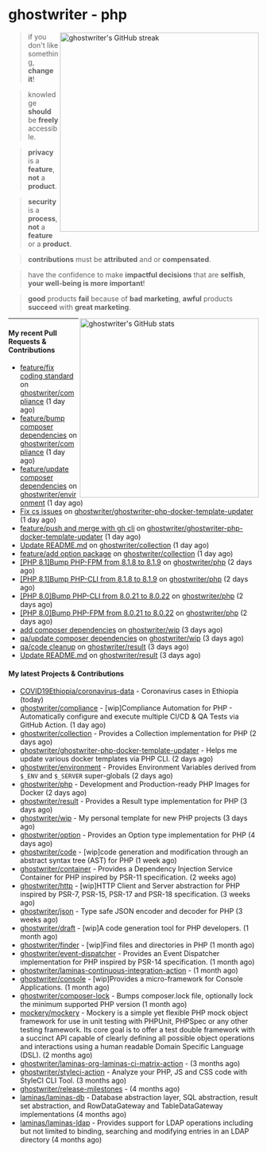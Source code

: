 # ghostwriter - php

<img alt="ghostwriter's GitHub streak" width="400px" align="right" src="https://github-readme-streak-stats.herokuapp.com/?cache_seconds=1800&user=ghostwriter">

> if you don't like something, **change it**!

> knowledge **should** be **freely** accessible.

> **privacy** is a **feature**, **not** a **product**.

> **security** is a **process**, **not** a **feature** or a **product**.

> **contributions** must be **attributed** and or **compensated**.

> have the confidence to make **impactful decisions** that are **selfish**, **your well-being is more important**!

> **good** products **fail** because of **bad marketing**, **awful** products **succeed** with **great marketing**.

<img alt="ghostwriter's GitHub stats" width="360px" align="right" src="https://github-readme-stats.vercel.app/api?cache_seconds=1800&username=ghostwriter&show_icons=true&count_private=true&hide_title=true&hide_rank=true&icon_color=333">

---

#### My recent Pull Requests & Contributions

- [feature/fix coding standard](https://github.com/ghostwriter/compliance/pull/15) on [ghostwriter/compliance](https://github.com/ghostwriter/compliance) (1 day ago)
- [feature/bump composer dependencies](https://github.com/ghostwriter/compliance/pull/14) on [ghostwriter/compliance](https://github.com/ghostwriter/compliance) (1 day ago)
- [feature/update composer dependencies](https://github.com/ghostwriter/environment/pull/6) on [ghostwriter/environment](https://github.com/ghostwriter/environment) (1 day ago)
- [Fix cs issues](https://github.com/ghostwriter/ghostwriter-php-docker-template-updater/pull/4) on [ghostwriter/ghostwriter-php-docker-template-updater](https://github.com/ghostwriter/ghostwriter-php-docker-template-updater) (1 day ago)
- [feature/push and merge with gh cli](https://github.com/ghostwriter/ghostwriter-php-docker-template-updater/pull/3) on [ghostwriter/ghostwriter-php-docker-template-updater](https://github.com/ghostwriter/ghostwriter-php-docker-template-updater) (1 day ago)
- [Update README.md](https://github.com/ghostwriter/collection/pull/4) on [ghostwriter/collection](https://github.com/ghostwriter/collection) (1 day ago)
- [feature/add option package](https://github.com/ghostwriter/collection/pull/3) on [ghostwriter/collection](https://github.com/ghostwriter/collection) (1 day ago)
- [[PHP 8.1]Bump PHP-FPM from 8.1.8 to 8.1.9](https://github.com/ghostwriter/php/pull/125) on [ghostwriter/php](https://github.com/ghostwriter/php) (2 days ago)
- [[PHP 8.1]Bump PHP-CLI from 8.1.8 to 8.1.9](https://github.com/ghostwriter/php/pull/124) on [ghostwriter/php](https://github.com/ghostwriter/php) (2 days ago)
- [[PHP 8.0]Bump PHP-CLI from 8.0.21 to 8.0.22](https://github.com/ghostwriter/php/pull/123) on [ghostwriter/php](https://github.com/ghostwriter/php) (2 days ago)
- [[PHP 8.0]Bump PHP-FPM from 8.0.21 to 8.0.22](https://github.com/ghostwriter/php/pull/122) on [ghostwriter/php](https://github.com/ghostwriter/php) (2 days ago)
- [add composer dependencies](https://github.com/ghostwriter/wip/pull/14) on [ghostwriter/wip](https://github.com/ghostwriter/wip) (3 days ago)
- [qa/update composer dependencies](https://github.com/ghostwriter/wip/pull/13) on [ghostwriter/wip](https://github.com/ghostwriter/wip) (3 days ago)
- [qa/code cleanup](https://github.com/ghostwriter/result/pull/6) on [ghostwriter/result](https://github.com/ghostwriter/result) (3 days ago)
- [Update README.md](https://github.com/ghostwriter/result/pull/5) on [ghostwriter/result](https://github.com/ghostwriter/result) (3 days ago)

#### My latest Projects & Contributions

- [COVID19Ethiopia/coronavirus-data](https://github.com/COVID19Ethiopia/coronavirus-data) - Coronavirus cases in Ethiopia (today)
- [ghostwriter/compliance](https://github.com/ghostwriter/compliance) - [wip]Compliance Automation for PHP - Automatically configure and execute multiple CI/CD &amp; QA Tests via GitHub Action. (1 day ago)
- [ghostwriter/collection](https://github.com/ghostwriter/collection) - Provides a Collection implementation for PHP (2 days ago)
- [ghostwriter/ghostwriter-php-docker-template-updater](https://github.com/ghostwriter/ghostwriter-php-docker-template-updater) - Helps me update various docker templates via PHP CLI. (2 days ago)
- [ghostwriter/environment](https://github.com/ghostwriter/environment) - Provides Environment Variables derived from `$_ENV` and `$_SERVER` super-globals (2 days ago)
- [ghostwriter/php](https://github.com/ghostwriter/php) - Development and Production-ready PHP Images for Docker (2 days ago)
- [ghostwriter/result](https://github.com/ghostwriter/result) - Provides a Result type implementation for PHP (3 days ago)
- [ghostwriter/wip](https://github.com/ghostwriter/wip) - My personal template for new PHP projects (3 days ago)
- [ghostwriter/option](https://github.com/ghostwriter/option) - Provides an Option type implementation for PHP (4 days ago)
- [ghostwriter/code](https://github.com/ghostwriter/code) - [wip]code generation and modification through an abstract syntax tree (AST) for PHP (1 week ago)
- [ghostwriter/container](https://github.com/ghostwriter/container) - Provides a Dependency Injection Service Container for PHP inspired by PSR-11 specification. (2 weeks ago)
- [ghostwriter/http](https://github.com/ghostwriter/http) - [wip]HTTP Client and Server abstraction for PHP inspired by PSR-7, PSR-15, PSR-17 and PSR-18 specification. (3 weeks ago)
- [ghostwriter/json](https://github.com/ghostwriter/json) - Type safe JSON encoder and decoder for PHP (3 weeks ago)
- [ghostwriter/draft](https://github.com/ghostwriter/draft) - [wip]A code generation tool for PHP developers. (1 month ago)
- [ghostwriter/finder](https://github.com/ghostwriter/finder) - [wip]Find files and directories in PHP (1 month ago)
- [ghostwriter/event-dispatcher](https://github.com/ghostwriter/event-dispatcher) - Provides an Event Dispatcher implementation for PHP inspired by PSR-14 specification. (1 month ago)
- [ghostwriter/laminas-continuous-integration-action](https://github.com/ghostwriter/laminas-continuous-integration-action) -  (1 month ago)
- [ghostwriter/console](https://github.com/ghostwriter/console) - [wip]Provides a micro-framework for Console Applications. (1 month ago)
- [ghostwriter/composer-lock](https://github.com/ghostwriter/composer-lock) - Bumps composer.lock file, optionally lock the minimum supported PHP version (1 month ago)
- [mockery/mockery](https://github.com/mockery/mockery) - Mockery is a simple yet flexible PHP mock object framework for use in unit testing with PHPUnit, PHPSpec or any other testing framework. Its core goal is to offer a test double framework with a succinct API capable of clearly defining all possible object operations and interactions using a human readable Domain Specific Language (DSL). (2 months ago)
- [ghostwriter/laminas-org-laminas-ci-matrix-action](https://github.com/ghostwriter/laminas-org-laminas-ci-matrix-action) -  (3 months ago)
- [ghostwriter/styleci-action](https://github.com/ghostwriter/styleci-action) - Analyze your PHP, JS and CSS code with StyleCI CLI Tool. (3 months ago)
- [ghostwriter/release-milestones](https://github.com/ghostwriter/release-milestones) -  (4 months ago)
- [laminas/laminas-db](https://github.com/laminas/laminas-db) - Database abstraction layer, SQL abstraction, result set abstraction, and RowDataGateway and TableDataGateway implementations (4 months ago)
- [laminas/laminas-ldap](https://github.com/laminas/laminas-ldap) - Provides support for LDAP operations including but not limited to binding, searching and modifying entries in an LDAP directory (4 months ago)
